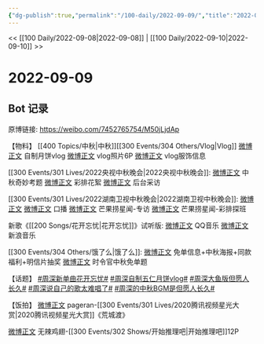 ```yaml
---
{"dg-publish":true,"permalink":"/100-daily/2022-09-09/","title":"2022-09-09"}
---
```



<< [[100 Daily/2022-09-08\|2022-09-08]] | [[100 Daily/2022-09-10\|2022-09-10]] >>

# 2022-09-09

## Bot 记录

原博链接: https://weibo.com/7452765754/M50jLjdAp

【物料】
[[400 Topics/中秋\|中秋]][[300 Events/304 Others/Vlog\|Vlog]]
[微博正文](https://m.weibo.cn/7478855230/4811721028406942) 自制月饼vlog
[微博正文](https://m.weibo.cn/7478855230/4811729504048521) vlog照片6P
[微博正文](https://m.weibo.cn/7710473200/4811738304225585) vlog服饰信息

[[300 Events/301 Lives/2022央视中秋晚会\|2022央视中秋晚会]]:
[微博正文](https://m.weibo.cn/2039753857/4811735497969976) 中秋奇妙考题
[微博正文](https://m.weibo.cn/2039753857/4811833636817512) 彩排花絮
[微博正文](https://m.weibo.cn/2039753857/4811876187245029) 后台采访

[[300 Events/301 Lives/2022湖南卫视中秋晚会\|2022湖南卫视中秋晚会]]:
[微博正文](https://m.weibo.cn/3950919192/4811758143017493) [微博正文](https://m.weibo.cn/1638629382/4811751436848094) 口播
[微博正文](https://m.weibo.cn/5337758780/4811803412662412) 芒果捞星闻-专访
[微博正文](https://m.weibo.cn/5337758780/4811835466058748) 芒果捞星闻-彩排探班

新歌《[[200 Songs/花开忘忧\|花开忘忧]]》试听版:
[微博正文](https://m.weibo.cn/2169129705/4811916667258283) QQ音乐
[微博正文](https://m.weibo.cn/1266269835/4811894063898398) 新浪音乐

[[300 Events/304 Others/饿了么\|饿了么]]:
[微博正文](https://m.weibo.cn/7756461320/4811912707048294) 免单信息+中秋海报+同款福利+明信片抽奖
[微博正文](https://m.weibo.cn/1282440983/4811912501533867) 时令官中秋免单题

【话题】
[#周深新单曲花开忘忧#](https://s.weibo.com/weibo?q=%23%E5%91%A8%E6%B7%B1%E6%96%B0%E5%8D%95%E6%9B%B2%E8%8A%B1%E5%BC%80%E5%BF%98%E5%BF%A7%23)
[#周深自制五仁月饼vlog#](https://s.weibo.com/weibo?q=%23%E5%91%A8%E6%B7%B1%E8%87%AA%E5%88%B6%E4%BA%94%E4%BB%81%E6%9C%88%E9%A5%BCvlog%23)
[#周深大鱼版但愿人长久#](https://s.weibo.com/weibo?q=%23%E5%91%A8%E6%B7%B1%E5%A4%A7%E9%B1%BC%E7%89%88%E4%BD%86%E6%84%BF%E4%BA%BA%E9%95%BF%E4%B9%85%23)
[#周深说自己的歌太难唱了#](https://s.weibo.com/weibo?q=%23%E5%91%A8%E6%B7%B1%E8%AF%B4%E8%87%AA%E5%B7%B1%E7%9A%84%E6%AD%8C%E5%A4%AA%E9%9A%BE%E5%94%B1%E4%BA%86%23)
[#周深的中秋BGM是但愿人长久#](https://s.weibo.com/weibo?q=%23%E5%91%A8%E6%B7%B1%E7%9A%84%E4%B8%AD%E7%A7%8BBGM%E6%98%AF%E4%BD%86%E6%84%BF%E4%BA%BA%E9%95%BF%E4%B9%85%23)

【饭拍】
[微博正文](https://m.weibo.cn/7633014126/4811890112599874) pageran-[[300 Events/301 Lives/2020腾讯视频星光大赏\|2020腾讯视频星光大赏]]《荒城渡》

[微博正文](https://m.weibo.cn/7495641082/4811849310932022) 无辣鸡翅-[[300 Events/302 Shows/开始推理吧\|开始推理吧]]12P
